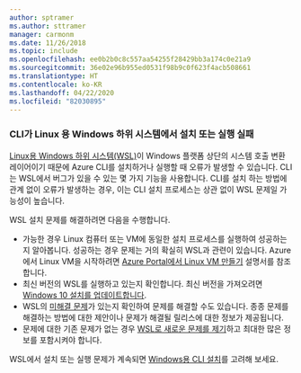 ```yaml
---
author: sptramer
ms.author: sttramer
manager: carmonm
ms.date: 11/26/2018
ms.topic: include
ms.openlocfilehash: ee0b2b0c8c557aa54255f28429bb3a174c0e21a9
ms.sourcegitcommit: 36e02e96b955ed0531f98b9c0f623f4acb508661
ms.translationtype: HT
ms.contentlocale: ko-KR
ms.lasthandoff: 04/22/2020
ms.locfileid: "82030895"
---
```

### <a name="cli-fails-to-install-or-run-on-windows-subsystem-for-linux"></a>CLI가 Linux 용 Windows 하위 시스템에서 설치 또는 실행 실패

[Linux용 Windows 하위 시스템(WSL)](/windows/wsl/about)이 Windows 플랫폼 상단의 시스템 호출 변환 레이어이기 때문에 Azure CLI를 설치하거나 실행할 때 오류가 발생할 수 있습니다. CLI는 WSL에서 버그가 있을 수 있는 몇 가지 기능을 사용합니다. CLI를 설치 하는 방법에 관계 없이 오류가 발생하는 경우, 이는 CLI 설치 프로세스는 상관 없이 WSL 문제일 가능성이 높습니다.

WSL 설치 문제를 해결하려면 다음을 수행합니다.

* 가능한 경우 Linux 컴퓨터 또는 VM에 동일한 설치 프로세스를 실행하여 성공하는지 알아봅니다. 성공하는 경우 문제는 거의 확실히 WSL과 관련이 있습니다. Azure에서 Linux VM을 시작하려면 [Azure Portal에서 Linux VM 만들기](/azure/virtual-machines/linux/quick-create-portal) 설명서를 참조합니다.
* 최신 버전의 WSL를 실행하고 있는지 확인합니다. 최신 버전을 가져오려면 [Windows 10 설치를 업데이트합니다](https://support.microsoft.com/help/4027667/windows-10-update).
* WSL의 [미해결 문제](https://github.com/Microsoft/WSL/issues)가 있는지 확인하여 문제를 해결할 수도 있습니다.
  종종 문제를 해결하는 방법에 대한 제안이나 문제가 해결될 릴리스에 대한 정보가 제공됩니다.
* 문제에 대한 기존 문제가 없는 경우 [WSL로 새로운 문제를 제기](https://github.com/Microsoft/WSL/issues/new)하고 최대한 많은 정보를 포함시켜야 합니다.

WSL에서 설치 또는 실행 문제가 계속되면 [Windows용 CLI 설치](../install-azure-cli-windows.md)를 고려해 보세요.
